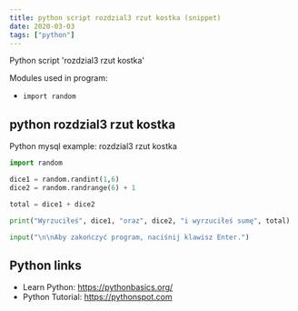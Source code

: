 ```yaml
---
title: python script rozdzial3 rzut kostka (snippet)
date: 2020-03-03
tags: ["python"]
---
```

Python script 'rozdzial3 rzut kostka'


Modules used in program: 
* `import random`

## python rozdzial3 rzut kostka

Python mysql example: rozdzial3 rzut kostka

```python
import random

dice1 = random.randint(1,6)
dice2 = random.randrange(6) + 1

total = dice1 + dice2

print("Wyrzuciłeś", dice1, "oraz", dice2, "i wyrzuciłeś sumę", total)

input("\n\nAby zakończyć program, naciśnij klawisz Enter.")

```

## Python links

- Learn Python: https://pythonbasics.org/
- Python Tutorial: https://pythonspot.com
